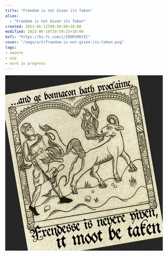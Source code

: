 ```yaml
---
title: "Freedom is not Given its Taken"
alias:
  - "Freedom is not Given its Taken"
created: 2023-06-12T00:00:00+10:00
modified: 2023-06-18T19:59:15+10:00
kofi: "https://ko-fi.com/i/IR6R1M6YIC"
cover: "/imgs/art/freedom-is-not-given-its-taken.png"
tags:
- oeuvre
- wip
- work in progress
---
```


![Freedom is not Given its Taken](imgs/art/freedom-is-not-given-its-taken.png)